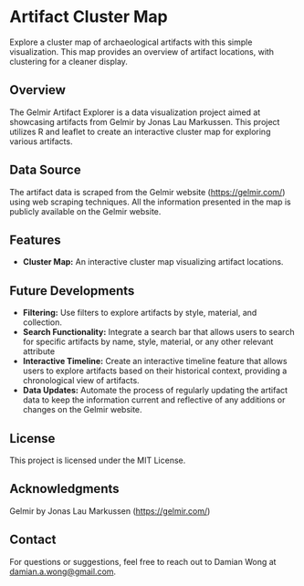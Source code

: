 # Artifact Cluster Map
Explore a cluster map of archaeological artifacts with this simple visualization. This map provides an overview of artifact locations, with clustering for a cleaner display.

## Overview

The Gelmir Artifact Explorer is a data visualization project aimed at showcasing artifacts from Gelmir by Jonas Lau Markussen. This project utilizes R and leaflet to create an interactive cluster map for exploring various artifacts.

## Data Source

The artifact data is scraped from the Gelmir website (https://gelmir.com/) using web scraping techniques. All the information presented in the map is publicly available on the Gelmir website.

## Features

- **Cluster Map:** An interactive cluster map visualizing artifact locations.

## Future Developments
- **Filtering:** Use filters to explore artifacts by style, material, and collection.
- **Search Functionality:** Integrate a search bar that allows users to search for specific artifacts by name, style, material, or any other relevant attribute
- **Interactive Timeline:** Create an interactive timeline feature that allows users to explore artifacts based on their historical context, providing a chronological view of artifacts.
- **Data Updates:** Automate the process of regularly updating the artifact data to keep the information current and reflective of any additions or changes on the Gelmir website.

## License
This project is licensed under the MIT License.

## Acknowledgments
Gelmir by Jonas Lau Markussen (https://gelmir.com/)

## Contact
For questions or suggestions, feel free to reach out to Damian Wong at damian.a.wong@gmail.com.
